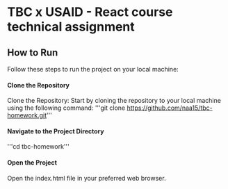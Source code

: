 # TBC x USAID - React course technical assignment

## How to Run

Follow these steps to run the project on your local machine:

#### Clone the Repository
Clone the Repository: Start by cloning the repository to your local machine using the following command:
'''git clone https://github.com/naa15/tbc-homework.git'''

#### Navigate to the Project Directory
'''cd tbc-homework'''

#### Open the Project
Open the index.html file in your preferred web browser.
